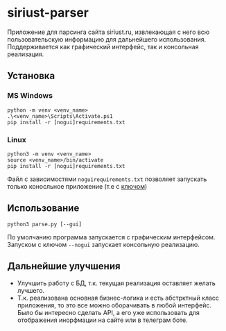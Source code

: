 # siriust-parser
Приложение для парсинга сайта siriust.ru, извлекающая с него всю пользовательскую информацию для дальнейшего использования. Поддерживается как графический интерфейс, так и консольная реализация.
## Установка
### MS Windows
```
python -m venv <venv_name>
.\<venv_name>\Scripts\Activate.ps1
pip install -r [nogui]requirements.txt
```
### Linux
```
python3 -m venv <venv_name>
source <venv_name>/bin/activate
pip install -r [nogui]requirements.txt
```
Файл с зависимостями `noguirequirements.txt` позволяет запускать только коносльное приложение (т.е с [ключом](#использование))
## Использование
`python3 parse.py [--gui]`

По умолчанию программа запускается с графическим интерфейсом. Запуском с ключом `--nogui` запускает консольную реализацию.

## Дальнейшие улучшения
* Улучшить работу с БД, т.к. текущая реализация оставляет желать лучшего.
* Т.к. реализована основная бизнес-логика и есть абстрктный класс приложения, то это все можно оборачивать в любой интерфейс. Было бы интересно сделать API, а его уже использовать для отображения инорфмации на сайте или в телеграм боте.
